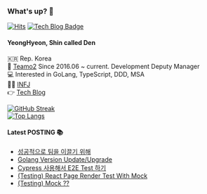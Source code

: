 ### What's up? 👊 
[![Hits](https://hits.seeyoufarm.com/api/count/incr/badge.svg?url=https%3A%2F%2Fgithub.com%2FshinYeongHyeon&count_bg=%2379C83D&title_bg=%23555555&icon=smugmug.svg&icon_color=%23E7E7E7&title=hits&edge_flat=false)](https://hits.seeyoufarm.com) 
[![Tech Blog Badge](https://img.shields.io/badge/dev-blog-lightgrey)](https://den-shin.tistory.com)

#### YeongHyeon, Shin called Den  
🇰🇷 Rep. Korea  
💼 [Teamo2](http://teamo2.kr) Since 2016.06 ~ current. Development Deputy Manager    
💻 Interested in GoLang, TypeScript, DDD, MSA  
:raising_hand_man: [INFJ](https://www.16personalities.com/ko/%EC%84%B1%EA%B2%A9%EC%9C%A0%ED%98%95-infj)  
👉 [Tech Blog](https://den-shin.tistory.com)  

[![GitHub Streak](http://github-readme-streak-stats.herokuapp.com?user=shinYeongHyeon&theme=onedark)](https://git.io/streak-stats)   
[![Top Langs](https://github-readme-stats.vercel.app/api/top-langs/?username=shinYeongHyeon&hide=html,css&layout=compact&langs_count=10&exclude_repo=shinYeongHyeon.github.io&theme=onedark)](https://github.com/anuraghazra/github-readme-stats)

#### Latest POSTING 📚
<!-- BLOG-POST-LIST:START -->
- [성공적으로 팀을 이끌기 위해](https://den-shin.tistory.com/72)
- [Golang Version Update/Upgrade](https://den-shin.tistory.com/71)
- [Cypress 사용해서 E2E Test 하기](https://den-shin.tistory.com/70)
- [&lpar;Testing&rpar; React Page Render Test With Mock](https://den-shin.tistory.com/69)
- [&lpar;Testing&rpar; Mock ??](https://den-shin.tistory.com/68)
<!-- BLOG-POST-LIST:END -->
